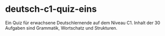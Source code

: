 # deutsch-c1-quiz-eins
Ein Quiz für erwachsene Deutschlernende auf dem Niveau C1.
Inhalt der 30 Aufgaben sind Grammatik, Wortschatz und Strukturen.
